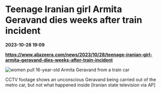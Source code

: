 # Teenage Iranian girl Armita Geravand dies weeks after train incident

**2023-10-28 19:09**

**https://www.aljazeera.com/news/2023/10/28/teenage-iranian-girl-armita-geravand-dies-weeks-after-train-incident**

![women pull 16-year-old Armita Geravand from a train car](https://www.aljazeera.com/wp-content/uploads/2023/10/AP23278497852932-1696519737.jpg?resize=770%2C513&quality=80)

CCTV footage shows an unconscious Geravand being carried out of the metro car, but not what happened inside \[Iranian state television via AP\]